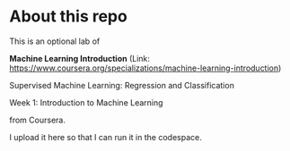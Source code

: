 # About this repo
This is an optional lab of 

**Machine Learning Introduction** (Link: https://www.coursera.org/specializations/machine-learning-introduction)

Supervised Machine Learning: Regression and Classification

Week 1: Introduction to Machine Learning 

from Coursera. 

I upload it here so that I can run it in the codespace. 
